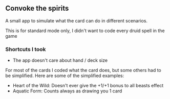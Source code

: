 ## Convoke the spirits
A small app to simulate what the card can do in different scenarios.

This is for standard mode only, I didn't want to code every druid spell in the game

### Shortcuts I took

- The app doesn't care about hand / deck size

For most of the cards I coded what the card does, but some others had to be simplified.
Here are some of the simplified examples:

- Heart of the Wild: Doesn't ever give the  +1/+1 bonus to all beasts effect
- Aquatic Form: Counts always as drawing you 1 card
